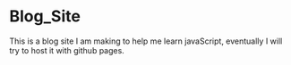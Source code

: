 Blog_Site
=========

This is a blog site I am making to help me learn javaScript, eventually I will try to host it with github pages.
